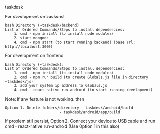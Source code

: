 taskdesk

For development on backend:

	bash Directory (~taskdesk/backend):
	List of Ordered Commands/Steps to install dependencies:
		1. cmd - npm install (to install node modules)
		2. start mongodb
		4. cmd - npm start (to start running backend) (base url: http://localhost:3000)


For development on frontend:

	bash Directory (~taskdesk):
	List of Ordered Commands/Steps to install dependencies:
		1. cmd - npm install (to install node modules)
		2. cmd - npm run build (to create Globals.js file in directory ~taskdesk/js)
		3. add your system ip address to Globals.js
		4. cmd - react-native run-android (to start running development)

Note: If any feature is not working, then

	Option 1. Delete folders/directory - taskdesk/android/build
							 - taskdesk/android/app/build

  If problem still persist,
  	Option 2. Connect your device to USB cable and run cmd - react-native run-android (Use Option 	1 in this also) 